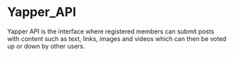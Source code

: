 # Yapper_API
Yapper API is the interface where registered members can submit posts with content such as text, links, images and videos which can then be voted up or down by other users.
